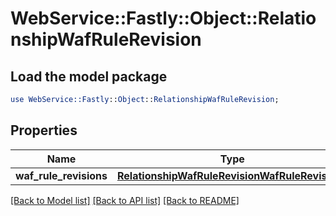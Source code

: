 # WebService::Fastly::Object::RelationshipWafRuleRevision

## Load the model package
```perl
use WebService::Fastly::Object::RelationshipWafRuleRevision;
```

## Properties
Name | Type | Description | Notes
------------ | ------------- | ------------- | -------------
**waf_rule_revisions** | [**RelationshipWafRuleRevisionWafRuleRevisions**](RelationshipWafRuleRevisionWafRuleRevisions.md) |  | [optional] 

[[Back to Model list]](../README.md#documentation-for-models) [[Back to API list]](../README.md#documentation-for-api-endpoints) [[Back to README]](../README.md)


